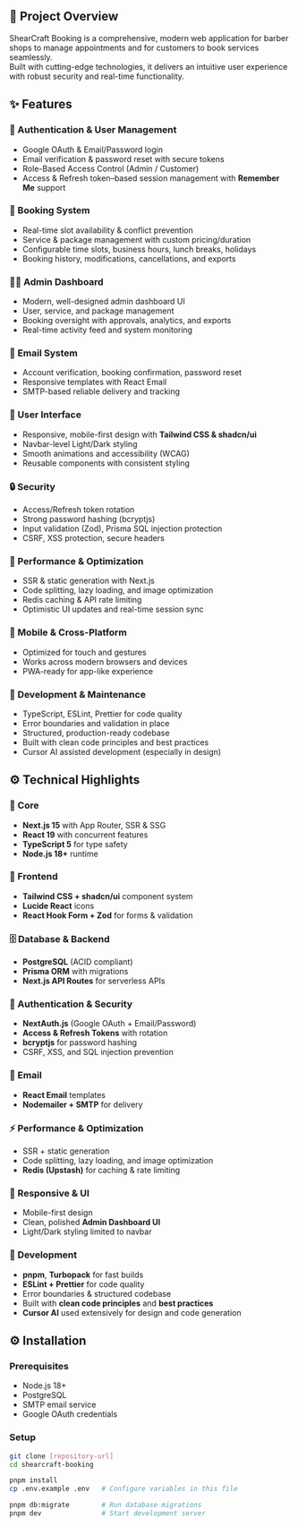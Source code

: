 ## 🎯 Project Overview

ShearCraft Booking is a comprehensive, modern web application for barber shops to manage appointments and for customers to book services seamlessly.  
Built with cutting-edge technologies, it delivers an intuitive user experience with robust security and real-time functionality.

## ✨ Features

### 🔐 Authentication & User Management
- Google OAuth & Email/Password login  
- Email verification & password reset with secure tokens  
- Role-Based Access Control (Admin / Customer)  
- Access & Refresh token–based session management with **Remember Me** support  

### 📅 Booking System
- Real-time slot availability & conflict prevention  
- Service & package management with custom pricing/duration  
- Configurable time slots, business hours, lunch breaks, holidays  
- Booking history, modifications, cancellations, and exports  

### 👨‍💼 Admin Dashboard
- Modern, well-designed admin dashboard UI  
- User, service, and package management  
- Booking oversight with approvals, analytics, and exports  
- Real-time activity feed and system monitoring  

### 📧 Email System
- Account verification, booking confirmation, password reset  
- Responsive templates with React Email  
- SMTP-based reliable delivery and tracking  

### 🎨 User Interface
- Responsive, mobile-first design with **Tailwind CSS & shadcn/ui**  
- Navbar-level Light/Dark styling  
- Smooth animations and accessibility (WCAG)  
- Reusable components with consistent styling  

### 🔒 Security
- Access/Refresh token rotation  
- Strong password hashing (bcryptjs)  
- Input validation (Zod), Prisma SQL injection protection  
- CSRF, XSS protection, secure headers  

### 🚀 Performance & Optimization
- SSR & static generation with Next.js  
- Code splitting, lazy loading, and image optimization  
- Redis caching & API rate limiting  
- Optimistic UI updates and real-time session sync  

### 📱 Mobile & Cross-Platform
- Optimized for touch and gestures  
- Works across modern browsers and devices  
- PWA-ready for app-like experience  

### 🔧 Development & Maintenance
- TypeScript, ESLint, Prettier for code quality  
- Error boundaries and validation in place  
- Structured, production-ready codebase  
- Built with clean code principles and best practices  
- Cursor AI assisted development (especially in design)  

## ⚙️ Technical Highlights

### 🚀 Core
- **Next.js 15** with App Router, SSR & SSG  
- **React 19** with concurrent features  
- **TypeScript 5** for type safety  
- **Node.js 18+** runtime  

### 🎨 Frontend
- **Tailwind CSS + shadcn/ui** component system  
- **Lucide React** icons  
- **React Hook Form + Zod** for forms & validation  

### 🗄️ Database & Backend
- **PostgreSQL** (ACID compliant)  
- **Prisma ORM** with migrations  
- **Next.js API Routes** for serverless APIs  

### 🔐 Authentication & Security
- **NextAuth.js** (Google OAuth + Email/Password)  
- **Access & Refresh Tokens** with rotation  
- **bcryptjs** for password hashing  
- CSRF, XSS, and SQL injection prevention  

### 📧 Email
- **React Email** templates  
- **Nodemailer + SMTP** for delivery  

### ⚡ Performance & Optimization
- SSR + static generation  
- Code splitting, lazy loading, and image optimization  
- **Redis (Upstash)** for caching & rate limiting  

### 📱 Responsive & UI
- Mobile-first design  
- Clean, polished **Admin Dashboard UI**  
- Light/Dark styling limited to navbar  

### 🔧 Development
- **pnpm**, **Turbopack** for fast builds  
- **ESLint + Prettier** for code quality  
- Error boundaries & structured codebase  
- Built with **clean code principles** and **best practices**  
- **Cursor AI** used extensively for design and code generation  

## ⚙️ Installation

### Prerequisites
- Node.js 18+  
- PostgreSQL  
- SMTP email service  
- Google OAuth credentials  

### Setup
```bash
git clone [repository-url]
cd shearcraft-booking

pnpm install
cp .env.example .env   # Configure variables in this file

pnpm db:migrate        # Run database migrations
pnpm dev               # Start development server
